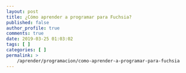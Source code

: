```yaml
---
layout: post
title: ¿Cómo aprender a programar para Fuchsia?
published: false
author_profile: true
comments: true
date: 2019-03-25 01:03:02
tags: [ ]
categories: [ ]
permalink: >
    /aprender/programacion/como-aprender-a-programar-para-fuchsia
---
```

